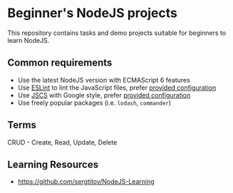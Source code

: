 # Beginner's NodeJS projects

This repository contains tasks and demo projects suitable for beginners to learn NodeJS.

## Common requirements

- Use the latest NodeJS version with ECMAScript 6 features
- Use [ESLint][eslint] to lint the JavaScript files, prefer [provided configuration][eslint-config]
- Use [JSCS] with Google style, prefer [provided configuration][jscs-config]
- Use freely popular packages (i.e. `lodash`, `commander`)

## Terms

CRUD - Create, Read, Update, Delete

## Learning Resources

- https://github.com/sergtitov/NodeJS-Learning

[eslint]: http://eslint.org/
[eslint-config]: https://github.com/igorshubovych/beginner-node-projects/blob/master/.eslintrc.json

[jscs]: http://jscs.info/
[jscs-config]: https://github.com/igorshubovych/beginner-node-projects/blob/master/.jscsrc